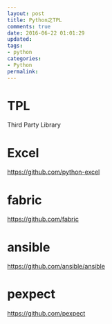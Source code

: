 ```yaml
---
layout: post
title: Python之TPL
comments: true
date: 2016-06-22 01:01:29
updated:
tags:
- python
categories:
- Python
permalink:
---
```


# TPL

Third Party Library

# Excel

<https://github.com/python-excel>

# fabric

<https://github.com/fabric>

# ansible

<https://github.com/ansible/ansible>

# pexpect

<https://github.com/pexpect>
